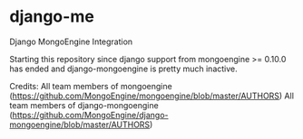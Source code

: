 # django-me
Django MongoEngine Integration

Starting this repository since django support from mongoengine >= 0.10.0 has ended and django-mongoengine is pretty much inactive.

Credits:
All team members of mongoengine (https://github.com/MongoEngine/mongoengine/blob/master/AUTHORS)
All team members of django-mongoengine (https://github.com/MongoEngine/django-mongoengine/blob/master/AUTHORS)
